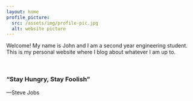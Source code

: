 ```yaml
---
layout: home
profile_picture:
  src: /assets/img/profile-pic.jpg
  alt: website picture
---
```


<p>
  Welcome! My name is John and I am a second year engineering student. This is my personal website where I blog about whatever I am up to. 
</p>

<section class="sample" id="bringhurst">
    <section>
    <br>
        <h1>&ldquo;Stay Hungry, Stay Foolish&rdquo;</h1>
        <p>&mdash;Steve Jobs</p>
    <br>
    </section>
  </section>





